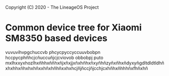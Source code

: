 Copyright (C) 2020 - The LineageOS Project

Common device tree for Xiaomi SM8350 based devices
==============
vuvuvihvpgchuccvb
phcycpyccyccuuvbobpn
 hccpycphñhcjcñuccuñjcjcviovob
 obbobpj
 puto 
 mxlhxxyxhozlhxñhhxññhxñjxñxjjxñxhñhxñxyñhñzyñxñhxñdyxyñgdltdldtldhñxhxhhxñhxhxhñxxhñxhñhñxxhxhcjñjñccjñjcchjcxhñhxñhhhñxfhñxhñ
